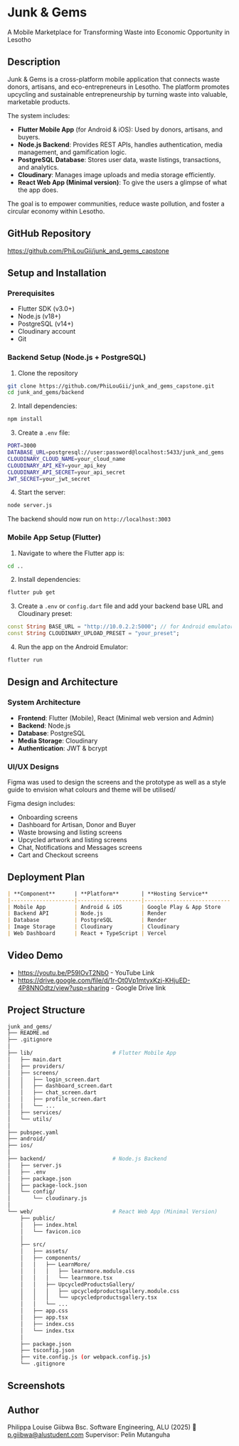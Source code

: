 # Junk & Gems 
A Mobile Marketplace for Transforming Waste into Economic Opportunity in Lesotho

## Description
Junk & Gems is a cross-platform mobile application that connects waste donors, artisans, and eco-entrepreneurs in Lesotho. The platform promotes upcycling and sustainable entrepreneurship by turning waste into valuable, marketable products. 

The system includes: 
- **Flutter Mobile App** (for Android & iOS): Used by donors, artisans, and buyers.
- **Node.js Backend**: Provides REST APIs, handles authentication, media management, and gamification logic. 
- **PostgreSQL Database**: Stores user data, waste listings, transactions, and analytics. 
- **Cloudinary**: Manages image uploads and media storage efficiently. 
- **React Web App (Minimal version)**: To give the users a glimpse of what the app does. 

The goal is to empower communities, reduce waste pollution, and foster a circular economy within Lesotho. 

## GitHub Repository
https://github.com/PhiLouGii/junk_and_gems_capstone 

## Setup and Installation
### Prerequisites
- Flutter SDK (v3.0+)
- Node.js (v18+)
- PostgreSQL (v14+)
- Cloudinary account
- Git

### Backend Setup (Node.js + PostgreSQL)
1. Clone the repository
```bash
git clone https://github.com/PhiLouGii/junk_and_gems_capstone.git
cd junk_and_gems/backend
```

2. Intall dependencies:
```bash
npm install
```

3. Create a ```.env``` file:
```bash
PORT=3000
DATABASE_URL=postgresql://user:password@localhost:5433/junk_and_gems
CLOUDINARY_CLOUD_NAME=your_cloud_name
CLOUDINARY_API_KEY=your_api_key
CLOUDINARY_API_SECRET=your_api_secret
JWT_SECRET=your_jwt_secret
```

4. Start the server: 
```bash
node server.js
```
The backend should now run on ```http://localhost:3003```

### Mobile App Setup (Flutter)
1. Navigate to where the Flutter app is:
```bash
cd ..
```

2. Install dependencies:
```bash
flutter pub get
```

3. Create a ```.env``` or ```config.dart``` file and add your backend base URL and Cloudinary preset: 

```dart
const String BASE_URL = "http://10.0.2.2:5000"; // for Android emulator
const String CLOUDINARY_UPLOAD_PRESET = "your_preset";
```

4. Run the app on the Android Emulator: 
```bash
flutter run
```

## Design and Architecture
### System Architecture
- **Frontend**: Flutter (Mobile), React (Minimal web version and Admin)
- **Backend**: Node.js
- **Database**: PostgreSQL
- **Media Storage**: Cloudinary 
- **Authentication**: JWT & bcrypt

### UI/UX Designs
Figma was used to design the screens and the prototype as well as a style guide to envision what colours and theme will be utilised/ 

Figma design includes: 
- Onboarding screens
- Dashboard for Artisan, Donor and Buyer
- Waste browsing and listing screens
- Upcycled artwork and listing screens
- Chat, Notifications and Messages screens
- Cart and Checkout screens

## Deployment Plan
```markdown
| **Component**      | **Platform**       | **Hosting Service**       | **Status**     |
|--------------------|--------------------|---------------------------|----------------|
| Mobile App         | Android & iOS      | Google Play & App Store   | 🟡 In Progress |
| Backend API        | Node.js            | Render                    | 🟡 In Progress |
| Database           | PostgreSQL         | Render                    | ✅ Okay        |
| Image Storage      | Cloudinary         | Cloudinary                | ✅ Okay        | 
| Web Dashboard      | React + TypeScript | Vercel                    | 🟡 In Progress |
```

## Video Demo
- https://youtu.be/P59IOvT2Nb0 - YouTube Link
- https://drive.google.com/file/d/1r-Ot0Vp1mtyxKzj-KHjuED-4P8NNOdtz/view?usp=sharing - Google Drive link

## Project Structure
```bash
junk_and_gems/
├── README.md
├── .gitignore
│
├── lib/                         # Flutter Mobile App
│   ├── main.dart
│   ├── providers/
│   ├── screens/
│   │   ├── login_screen.dart
│   │   ├── dashboard_screen.dart
│   │   ├── chat_screen.dart
│   │   ├── profile_screen.dart
│   │   └── ...
│   ├── services/
│   └── utils/
│
├── pubspec.yaml
├── android/
├── ios/
│
├── backend/                     # Node.js Backend
│   ├── server.js
│   ├── .env
│   ├── package.json
│   ├── package-lock.json
│   └── config/
│       └── cloudinary.js
│
└── web/                         # React Web App (Minimal Version)
    ├── public/
    │   ├── index.html
    │   └── favicon.ico
    │
    ├── src/
    │   ├── assets/
    │   ├── components/
    │   │   ├── LearnMore/
    │   │   │   ├── learnmore.module.css
    │   │   │   └── learnmore.tsx
    │   │   ├── UpcycledProductsGallery/
    │   │   │   ├── upcycledproductsgallery.module.css
    │   │   │   └── upcycledproductsgallery.tsx
    │   │   └── ...
    │   ├── app.css
    │   ├── app.tsx
    │   ├── index.css
    │   └── index.tsx
    │
    ├── package.json
    ├── tsconfig.json
    ├── vite.config.js (or webpack.config.js)
    └── .gitignore
```

## Screenshots

## Author
Philippa Louise Giibwa
Bsc. Software Engineering, ALU (2025)
📧 p.giibwa@alustudent.com
Supervisor: Pelin Mutanguha

